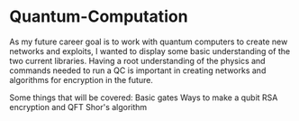 # Quantum-Computation
As my future career goal is to work with quantum computers to create new networks and exploits, I wanted to display some basic understanding of the two current libraries. Having a root understanding of the physics and commands needed to run a QC is important in creating networks and algorithms for encryption in the future.

Some things that will be covered:
  Basic gates
  Ways to make a qubit
  RSA encryption and QFT 
  Shor's algorithm
